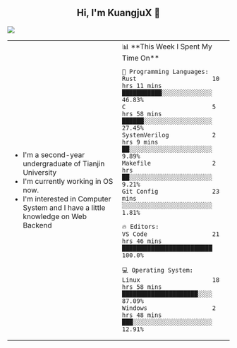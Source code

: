 <h2 align="center"> Hi, I'm KuangjuX 👋 </h2>
<p><img src="https://w.wallhaven.cc/full/nz/wallhaven-nz1e8j.jpg"></p>
<table>
    <tr>
        <td valign="center" width="50%">
            <ul>
                <li>I'm a second-year undergraduate of Tianjin University</li>
                <li>I'm currently working in OS now.</li>
                <li>I'm interested in Computer System and I have a little knowledge on Web Backend</li>
            </ul>
        </td>
       <td valign="top" width="50%">
<!--START_SECTION:waka-->
📊 **This Week I Spent My Time On** 

```text
💬 Programming Languages: 
Rust                     10 hrs 11 mins      ███████████░░░░░░░░░░░░░░   46.83% 
C                        5 hrs 58 mins       ██████░░░░░░░░░░░░░░░░░░░   27.45% 
SystemVerilog            2 hrs 9 mins        ██░░░░░░░░░░░░░░░░░░░░░░░   9.89% 
Makefile                 2 hrs               ██░░░░░░░░░░░░░░░░░░░░░░░   9.21% 
Git Config               23 mins             ░░░░░░░░░░░░░░░░░░░░░░░░░   1.81%

🔥 Editors: 
VS Code                  21 hrs 46 mins      █████████████████████████   100.0%

💻 Operating System: 
Linux                    18 hrs 58 mins      █████████████████████░░░░   87.09% 
Windows                  2 hrs 48 mins       ███░░░░░░░░░░░░░░░░░░░░░░   12.91%

```


<!--END_SECTION:waka-->
</td></tr>
</table>


